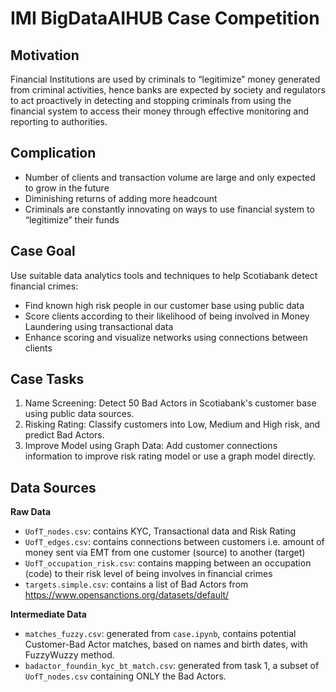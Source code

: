 # IMI BigDataAIHUB Case Competition

## Motivation
Financial Institutions are used by criminals to “legitimize” money generated from criminal activities, hence banks are expected by society and regulators to act proactively in detecting and stopping criminals from using the financial system to access their money through effective monitoring and reporting to authorities.

## Complication
- Number of clients and transaction volume are large and only expected to grow in the future
- Diminishing returns of adding more headcount
- Criminals are constantly innovating on ways to use financial system to “legitimize” their funds

## Case Goal
Use suitable data analytics tools and techniques to help Scotiabank detect financial crimes:
- Find known high risk people in our customer base using public data
- Score clients according to their likelihood of being involved in Money Laundering using transactional data
- Enhance scoring and visualize networks using connections between clients

## Case Tasks
1. Name Screening: Detect 50 Bad Actors in Scotiabank's customer base using public data sources.
2. Risking Rating: Classify customers into Low, Medium and High risk, and predict Bad Actors.
3. Improve Model using Graph Data: Add customer connections information to improve risk rating model or use a graph model directly.

## Data Sources
**Raw Data**
- `UofT_nodes.csv`: contains KYC, Transactional data and Risk Rating
- `UofT_edges.csv`: contains connections between customers i.e. amount of money sent via EMT from one customer (source) to another (target)
- `UofT_occupation_risk.csv`: contains mapping between an occupation (code) to their risk level of being involves in financial crimes
- `targets.simple.csv`: contains a list of Bad Actors from https://www.opensanctions.org/datasets/default/

**Intermediate Data**
- `matches_fuzzy.csv`: generated from `case.ipynb`, contains potential Customer-Bad Actor matches, based on names and birth dates, with FuzzyWuzzy method.
- `badactor_foundin_kyc_bt_match.csv`: generated from task 1, a subset of `UofT_nodes.csv` containing ONLY the Bad Actors.
